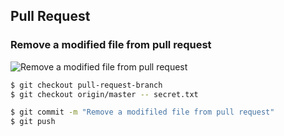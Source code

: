 ## Pull Request

### Remove a modified file from pull request

![Remove a modified file from pull request](https://user-images.githubusercontent.com/1587053/32030174-39892c02-ba34-11e7-9709-eab8d3249306.png)

```bash
$ git checkout pull-request-branch
$ git checkout origin/master -- secret.txt
```

```bash
$ git commit -m "Remove a modifiled file from pull request"
$ git push
```
